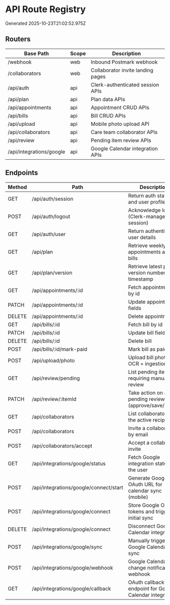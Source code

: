 # API Route Registry

Generated 2025-10-23T21:02:52.975Z

## Routers

| Base Path | Scope | Description |
| --- | --- | --- |
| /webhook | web | Inbound Postmark webhook |
| /collaborators | web | Collaborator invite landing pages |
| /api/auth | api | Clerk-authenticated session APIs |
| /api/plan | api | Plan data APIs |
| /api/appointments | api | Appointment CRUD APIs |
| /api/bills | api | Bill CRUD APIs |
| /api/upload | api | Mobile photo upload API |
| /api/collaborators | api | Care team collaborator APIs |
| /api/review | api | Pending item review APIs |
| /api/integrations/google | api | Google Calendar integration APIs |

## Endpoints

| Method | Path | Description |
| --- | --- | --- |
| GET | /api/auth/session | Return auth status and user profile |
| POST | /api/auth/logout | Acknowledge logout (Clerk-managed session) |
| GET | /api/auth/user | Return authenticated user details |
| GET | /api/plan | Retrieve weekly appointments and bills |
| GET | /api/plan/version | Retrieve latest plan version number + timestamp |
| GET | /api/appointments/:id | Fetch appointment by id |
| PATCH | /api/appointments/:id | Update appointment fields |
| DELETE | /api/appointments/:id | Delete appointment |
| GET | /api/bills/:id | Fetch bill by id |
| PATCH | /api/bills/:id | Update bill fields |
| DELETE | /api/bills/:id | Delete bill |
| POST | /api/bills/:id/mark-paid | Mark bill as paid |
| POST | /api/upload/photo | Upload bill photo for OCR + ingestion |
| GET | /api/review/pending | List pending items requiring manual review |
| PATCH | /api/review/:itemId | Take action on a pending review item (approve/save/reject) |
| GET | /api/collaborators | List collaborators for the active recipient |
| POST | /api/collaborators | Invite a collaborator by email |
| POST | /api/collaborators/accept | Accept a collaborator invite |
| GET | /api/integrations/google/status | Fetch Google integration status for the user |
| POST | /api/integrations/google/connect/start | Generate Google OAuth URL for calendar sync (mobile) |
| POST | /api/integrations/google/connect | Store Google OAuth tokens and trigger initial sync |
| DELETE | /api/integrations/google/connect | Disconnect Google Calendar integration |
| POST | /api/integrations/google/sync | Manually trigger Google Calendar sync |
| POST | /api/integrations/google/webhook | Google Calendar change notifications webhook |
| GET | /api/integrations/google/callback | OAuth callback endpoint for Google Calendar integration |
